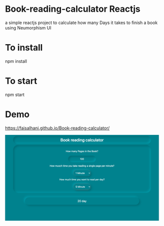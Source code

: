 # Book-reading-calculator Reactjs

a simple reactjs project to calculate how many Days it takes to finish a book 
using Neumorphism UI 

# To install

npm install

# To start

npm start

# Demo
https://faisalhani.github.io/Book-reading-calculator/

![alt text](https://github.com/faisalhani/Book-reading-calculator/blob/main/Book-reading-calculator.png) 

